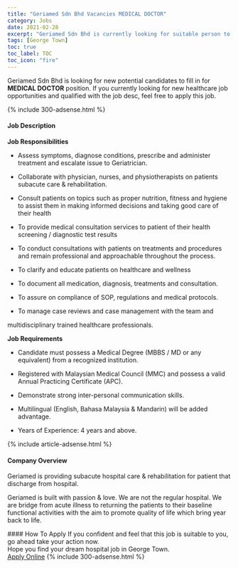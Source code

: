 ```yaml
---
title: "Geriamed Sdn Bhd Vacancies MEDICAL DOCTOR" 
category: Jobs 
date: 2021-02-28 
excerpt: "Geriamed Sdn Bhd is currently looking for suitable person to fill in the MEDICAL DOCTOR which positioned at George Town" 
tags: [George Town] 
toc: true 
toc_label: TOC 
toc_icon: "fire" 
--- 
```


<p>Geriamed Sdn Bhd is looking for new potential candidates to fill in for <b>MEDICAL DOCTOR</b> position. If you currently looking for new healthcare job opportunities and qualified with the job desc, feel free to apply this job.
</p>{% include 300-adsense.html %} 
<div><div><h4>Job Description</h4></div><div><div><span><div><p><strong>Job Responsibilities</strong></p><ul><li>Assess symptoms, diagnose&#160;conditions, prescribe and administer treatment and escalate issue to Geriatrician.</li></ul><ul><li>Collaborate with&#160;physician, nurses, and physiotherapists on patients subacute care &amp; rehabilitation.</li></ul><ul><li>Consult patients on topics such as proper nutrition, fitness and hygiene to assist them in making informed decisions and taking good care of their health</li></ul><ul><li>To provide medical consultation services to patient of their health screening / diagnostic test results</li></ul><ul><li>To conduct consultations with patients on treatments and procedures and remain professional and approachable throughout the process.</li></ul><ul><li>To clarify and educate patients on healthcare and wellness</li></ul><ul><li>To document all medication, diagnosis, treatments and consultation.</li></ul><ul><li>To assure on compliance of SOP, regulations and medical protocols.</li></ul><ul><li>To manage case reviews and case management with the team and</li></ul><p>multidisciplinary trained healthcare professionals.</p><p><strong>Job Requirements</strong></p><ul><li>Candidate must possess a Medical Degree (MBBS / MD or any equivalent) from a recognized institution.</li></ul><ul><li>Registered with Malaysian Medical Council (MMC) and possess a valid Annual Practicing Certificate (APC).</li></ul><ul><li>Demonstrate strong inter-personal communication skills.</li></ul><ul><li>Multilingual (English, Bahasa Malaysia &amp; Mandarin) will be added advantage.</li></ul><ul><li>Years of Experience: 4 years and above.</li></ul></div></span></div></div></div> 
{% include article-adsense.html %} 
<div><div><h4>Company Overview</h4></div><div><div><span><div><p>Geriamed is providing subacute hospital care &amp; rehabilitation for patient that discharge from hospital.</p><p>Geriamed is built with passion &amp; love. We are not the regular hospital. We are bridge from acute illness to returning the patients to their baseline functional activities with the aim to promote quality of life which bring year back to life.</p></div></span></div></div></div> 
#### How To Apply 
If you confident and feel that this job is suitable to you, go ahead take your action now. <br/> 
Hope you find your dream hospital job in George Town. <br/> 
<a href="https://www.jobstreet.com.my/en/job/medical-doctor-4484905?jobId=jobstreet-my-job-4484905" class="btn btn--warning" target="_blank" rel="nofollow noopenner">Apply Online</a> 
{% include 300-adsense.html %} 